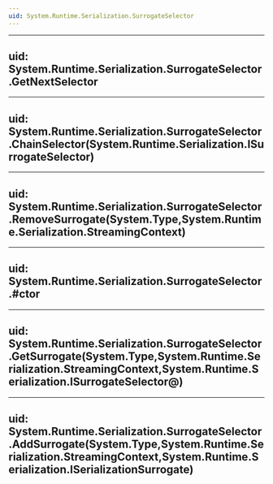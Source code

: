 ```yaml
---
uid: System.Runtime.Serialization.SurrogateSelector
---
```


---
uid: System.Runtime.Serialization.SurrogateSelector.GetNextSelector
---

---
uid: System.Runtime.Serialization.SurrogateSelector.ChainSelector(System.Runtime.Serialization.ISurrogateSelector)
---

---
uid: System.Runtime.Serialization.SurrogateSelector.RemoveSurrogate(System.Type,System.Runtime.Serialization.StreamingContext)
---

---
uid: System.Runtime.Serialization.SurrogateSelector.#ctor
---

---
uid: System.Runtime.Serialization.SurrogateSelector.GetSurrogate(System.Type,System.Runtime.Serialization.StreamingContext,System.Runtime.Serialization.ISurrogateSelector@)
---

---
uid: System.Runtime.Serialization.SurrogateSelector.AddSurrogate(System.Type,System.Runtime.Serialization.StreamingContext,System.Runtime.Serialization.ISerializationSurrogate)
---

